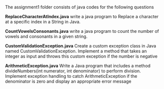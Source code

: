 The assignment1 folder consists of java codes for the following questions

**ReplaceCharacterAtIndex.java**
    write a java program to Replace a character at a specific index in a String in Java.

**CountVowelsConsonants.java**
    write a java program to count the number of vowels and consonants in a given string.

**CustomValidationException.java**
    Create a custom exception class in Java named CustomValidationException. Implement  a method that takes an integer as input and throws this custom exception if the number is 
negative

**ArithmeticException.java**
    Write a Java program that includes a method divideNumbers(int numerator, int denominator) to perform division. Implement exception handling to catch  ArithmeticException if the denominator is zero and display an appropriate error message

